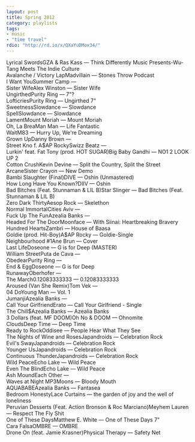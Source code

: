 ```yaml
---
layout: post
title: Spring 2012
category: playlists
tags:
- music
- "time travel"
rdio: "http://rd.io/x/QXaYuDMox34/"
---
```

<div class="playlist"><div class="playlist-track"><span class="track-name">Lyrical Swords</span><span class="track-artist">GZA &amp; Ras Kass</span><span class="track-album"> — Think Differently Music Presents-Wu-Tang Meets The Indie Culture</span></div><div class="playlist-track"><span class="track-name">Avalanche / Victory Lap</span><span class="track-artist">Madvillain</span><span class="track-album"> — Stones Throw Podcast</span></div><div class="playlist-track"><span class="track-name">I Want You</span><span class="track-artist">Summer Camp</span><span class="track-album"> — </span></div><div class="playlist-track"><span class="track-name">Sister Wife</span><span class="track-artist">Alex Winston</span><span class="track-album"> — Sister Wife</span></div><div class="playlist-track"><span class="track-name">Ungirthed</span><span class="track-artist">Purity Ring</span><span class="track-album"> — 7"?</span></div><div class="playlist-track"><span class="track-name">Lofticries</span><span class="track-artist">Purity Ring</span><span class="track-album"> — Ungirthed 7"</span></div><div class="playlist-track"><span class="track-name">Sweetness</span><span class="track-artist">Slowdance</span><span class="track-album"> — Slowdance</span></div><div class="playlist-track"><span class="track-name">Spell</span><span class="track-artist">Slowdance</span><span class="track-album"> — Slowdance</span></div><div class="playlist-track"><span class="track-name">Lament</span><span class="track-artist">Mount Moriah</span><span class="track-album"> — Mount Moriah</span></div><div class="playlist-track"><span class="track-name">Oh, La Brea</span><span class="track-artist">Man Man</span><span class="track-album"> — Life Fantastic</span></div><div class="playlist-track"><span class="track-name">Wait</span><span class="track-artist">M83</span><span class="track-album"> — Hurry Up, We're Dreaming</span></div><div class="playlist-track"><span class="track-name">Grown Up</span><span class="track-artist">Danny Brown</span><span class="track-album"> — </span></div><div class="playlist-track"><span class="track-name">Street Kno f. A$AP Rocky</span><span class="track-artist">Swizz Beatz</span><span class="track-album"> — </span></div><div class="playlist-track"><span class="track-name">Lurkin' feat. Fat Tony (prod. HOT SUGAR)</span><span class="track-artist">Big Baby Gandhi</span><span class="track-album"> — NO1 2 LOOK UP 2</span></div><div class="playlist-track"><span class="track-name">Cotton Crush</span><span class="track-artist">Kevin Devine</span><span class="track-album"> — Split the Country, Split the Street</span></div><div class="playlist-track"><span class="track-name">Arcane</span><span class="track-artist">Sister Crayon</span><span class="track-album"> — New Demo</span></div><div class="playlist-track"><span class="track-name">Bambi Slaughter (Final)</span><span class="track-artist">DIVE</span><span class="track-album"> — Oshin (Unmastered)</span></div><div class="playlist-track"><span class="track-name">How Long Have You Known?</span><span class="track-artist">DIIV</span><span class="track-album"> — Oshin</span></div><div class="playlist-track"><span class="track-name">Bad Bitches (Feat. Stunnaman &amp; LIL B)</span><span class="track-artist">Star Slinger</span><span class="track-album"> — Bad Bitches (Feat. Stunnaman &amp; LIL B)</span></div><div class="playlist-track"><span class="track-name">Zero Dark Thirty</span><span class="track-artist">Aesop Rock</span><span class="track-album"> — Skelethon</span></div><div class="playlist-track"><span class="track-name">Normal Immortal</span><span class="track-artist">Cities Aviv</span><span class="track-album"> — </span></div><div class="playlist-track"><span class="track-name">Fuck Up The Fun</span><span class="track-artist">Azealia Banks</span><span class="track-album"> — </span></div><div class="playlist-track"><span class="track-name">Headed For The Door</span><span class="track-artist">Moonface</span><span class="track-album"> — With Siinai: Heartbreaking Bravery</span></div><div class="playlist-track"><span class="track-name">Hundred Hearts</span><span class="track-artist">Zambri</span><span class="track-album"> — House of Baasa</span></div><div class="playlist-track"><span class="track-name">Goldie (prod. Hit-Boy)</span><span class="track-artist">A$AP Rocky</span><span class="track-album"> — Goldie-Single</span></div><div class="playlist-track"><span class="track-name">Neighbourhood #1</span><span class="track-artist">Ane Brun</span><span class="track-album"> — Cover</span></div><div class="playlist-track"><span class="track-name">Last Life</span><span class="track-artist">Doseone</span><span class="track-album"> — G is for Deep (MASTER)</span></div><div class="playlist-track"><span class="track-name">William Street</span><span class="track-artist">Puta de Cava</span><span class="track-album"> — </span></div><div class="playlist-track"><span class="track-name">Obedear</span><span class="track-artist">Purity Ring</span><span class="track-album"> — </span></div><div class="playlist-track"><span class="track-name">End &amp; Egg</span><span class="track-artist">Doseone</span><span class="track-album"> — G is for Deep</span></div><div class="playlist-track"><span class="track-name">Runaway</span><span class="track-artist">Oberhofer</span><span class="track-album"> — </span></div><div class="playlist-track"><span class="track-name">The March</span><span class="track-artist">0.12083333333</span><span class="track-album"> — 0.12083333333</span></div><div class="playlist-track"><span class="track-name">Aroused (Van She Remix)</span><span class="track-artist">Tom Vek</span><span class="track-album"> — </span></div><div class="playlist-track"><span class="track-name">04 Do</span><span class="track-artist">Young Man</span><span class="track-album"> — Vol. 1</span></div><div class="playlist-track"><span class="track-name">Jumanji</span><span class="track-artist">Azealia Banks</span><span class="track-album"> — </span></div><div class="playlist-track"><span class="track-name">Call Your Girlfriend</span><span class="track-artist">Erato</span><span class="track-album"> — Call Your Girlfriend - Single</span></div><div class="playlist-track"><span class="track-name">The Chill$</span><span class="track-artist">Azealia Banks</span><span class="track-album"> — Azealia Banks</span></div><div class="playlist-track"><span class="track-name">3 Dollars (feat. MF DOOM)</span><span class="track-artist">Oh No &amp; DOOM</span><span class="track-album"> — Ohnomite</span></div><div class="playlist-track"><span class="track-name">Clouds</span><span class="track-artist">Deep Time</span><span class="track-album"> — Deep Time</span></div><div class="playlist-track"><span class="track-name">Ready to Rock</span><span class="track-artist">Oddisee</span><span class="track-album"> — People Hear What They See</span></div><div class="playlist-track"><span class="track-name">The Nights of Wine and Roses</span><span class="track-artist">Japandroids</span><span class="track-album"> — Celebration Rock</span></div><div class="playlist-track"><span class="track-name">Evil's Sway</span><span class="track-artist">Japandroids</span><span class="track-album"> — Celebration Rock</span></div><div class="playlist-track"><span class="track-name">Younger Us</span><span class="track-artist">Japandroids</span><span class="track-album"> — Celebration Rock</span></div><div class="playlist-track"><span class="track-name">Continuous Thunder</span><span class="track-artist">Japandroids</span><span class="track-album"> — Celebration Rock</span></div><div class="playlist-track"><span class="track-name">Wild Peace</span><span class="track-artist">Echo Lake</span><span class="track-album"> — Wild Peace</span></div><div class="playlist-track"><span class="track-name">Even The Blind</span><span class="track-artist">Echo Lake</span><span class="track-album"> — Wild Peace</span></div><div class="playlist-track"><span class="track-name">Ash Mound</span><span class="track-artist">Each Other</span><span class="track-album"> — </span></div><div class="playlist-track"><span class="track-name">Waves at Night MP3</span><span class="track-artist">Moons</span><span class="track-album"> — Bloody Mouth</span></div><div class="playlist-track"><span class="track-name">AQUABABE</span><span class="track-artist">Azealia Banks</span><span class="track-album"> — Fantasea</span></div><div class="playlist-track"><span class="track-name">Bedroom Honesty</span><span class="track-artist">Lace Curtains</span><span class="track-album"> — the garden of joy and the well of loneliness</span></div><div class="playlist-track"><span class="track-name">Peruvian Desserts (Feat. Action Bronson &amp; Roc Marciano)</span><span class="track-artist">Meyhem Lauren</span><span class="track-album"> — Respect The Fly Shit</span></div><div class="playlist-track"><span class="track-name">One of These Days</span><span class="track-artist">Matthew E. White</span><span class="track-album"> — One of These Days 7"</span></div><div class="playlist-track"><span class="track-name">Cara Falsa</span><span class="track-artist">OMBRE</span><span class="track-album"> — OMBRE</span></div><div class="playlist-track"><span class="track-name">Drone On (feat. Jamie Krasner)</span><span class="track-artist">Physical Therapy</span><span class="track-album"> — Safety Net</span></div></div>